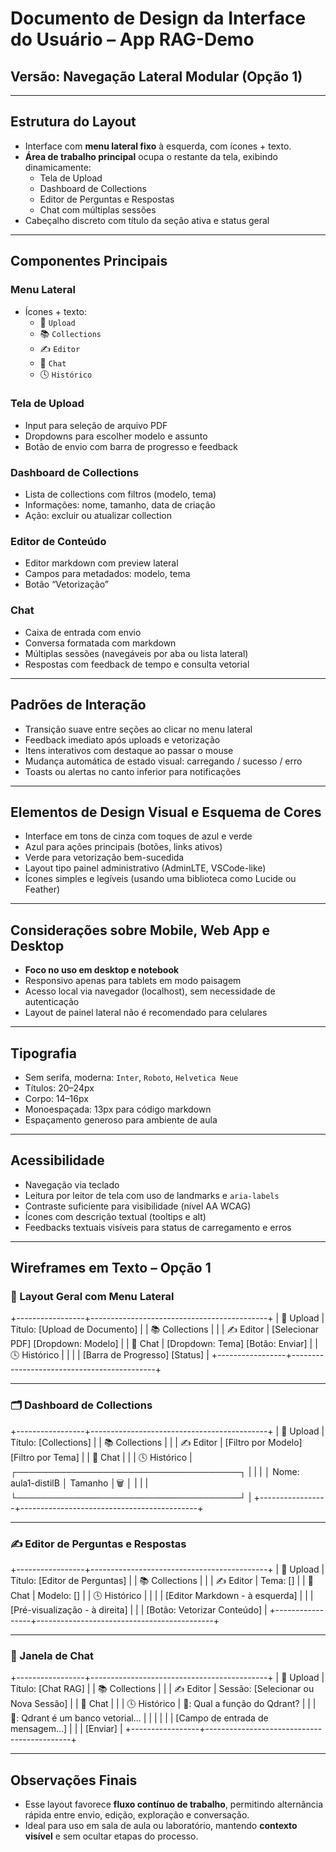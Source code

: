 # Documento de Design da Interface do Usuário – App RAG-Demo  
## Versão: Navegação Lateral Modular (Opção 1)

---

## Estrutura do Layout

- Interface com **menu lateral fixo** à esquerda, com ícones + texto.
- **Área de trabalho principal** ocupa o restante da tela, exibindo dinamicamente:
  - Tela de Upload
  - Dashboard de Collections
  - Editor de Perguntas e Respostas
  - Chat com múltiplas sessões
- Cabeçalho discreto com título da seção ativa e status geral

---

## Componentes Principais

### Menu Lateral
- Ícones + texto:  
  - 📄 `Upload`  
  - 📚 `Collections`  
  - ✍️ `Editor`  
  - 💬 `Chat`  
  - 🕓 `Histórico`  

### Tela de Upload
- Input para seleção de arquivo PDF  
- Dropdowns para escolher modelo e assunto  
- Botão de envio com barra de progresso e feedback  

### Dashboard de Collections
- Lista de collections com filtros (modelo, tema)  
- Informações: nome, tamanho, data de criação  
- Ação: excluir ou atualizar collection  

### Editor de Conteúdo
- Editor markdown com preview lateral  
- Campos para metadados: modelo, tema  
- Botão “Vetorização”  

### Chat
- Caixa de entrada com envio  
- Conversa formatada com markdown  
- Múltiplas sessões (navegáveis por aba ou lista lateral)  
- Respostas com feedback de tempo e consulta vetorial  

---

## Padrões de Interação

- Transição suave entre seções ao clicar no menu lateral  
- Feedback imediato após uploads e vetorização  
- Itens interativos com destaque ao passar o mouse  
- Mudança automática de estado visual: carregando / sucesso / erro  
- Toasts ou alertas no canto inferior para notificações  

---

## Elementos de Design Visual e Esquema de Cores

- Interface em tons de cinza com toques de azul e verde  
- Azul para ações principais (botões, links ativos)  
- Verde para vetorização bem-sucedida  
- Layout tipo painel administrativo (AdminLTE, VSCode-like)  
- Ícones simples e legíveis (usando uma biblioteca como Lucide ou Feather)  

---

## Considerações sobre Mobile, Web App e Desktop

- **Foco no uso em desktop e notebook**
- Responsivo apenas para tablets em modo paisagem  
- Acesso local via navegador (localhost), sem necessidade de autenticação  
- Layout de painel lateral não é recomendado para celulares  

---

## Tipografia

- Sem serifa, moderna: `Inter`, `Roboto`, `Helvetica Neue`  
- Títulos: 20–24px  
- Corpo: 14–16px  
- Monoespaçada: 13px para código markdown  
- Espaçamento generoso para ambiente de aula  

---

## Acessibilidade

- Navegação via teclado  
- Leitura por leitor de tela com uso de landmarks e `aria-labels`  
- Contraste suficiente para visibilidade (nível AA WCAG)  
- Ícones com descrição textual (tooltips e alt)  
- Feedbacks textuais visíveis para status de carregamento e erros  

---

## Wireframes em Texto – Opção 1

### 🧭 Layout Geral com Menu Lateral

+-----------------+--------------------------------------------+
| 📄 Upload | Título: [Upload de Documento] |
| 📚 Collections | |
| ✍️ Editor | [Selecionar PDF] [Dropdown: Modelo] |
| 💬 Chat | [Dropdown: Tema] [Botão: Enviar] |
| 🕓 Histórico | |
| | [Barra de Progresso] [Status] |
+-----------------+--------------------------------------------+

---

### 🗂️ Dashboard de Collections

+-----------------+--------------------------------------------+
| 📄 Upload | Título: [Collections] |
| 📚 Collections | |
| ✍️ Editor | [Filtro por Modelo] [Filtro por Tema] |
| 💬 Chat | |
| 🕓 Histórico | ┌────────────────────────────────────┐ |
| | │ Nome: aula1-distilB │ Tamanho │🗑️ │ |
| | └────────────────────────────────────┘ |
+-----------------+--------------------------------------------+

---

### ✍️ Editor de Perguntas e Respostas

+-----------------+--------------------------------------------+
| 📄 Upload | Título: [Editor de Perguntas] |
| 📚 Collections | |
| ✍️ Editor | Tema: [] |
| 💬 Chat | Modelo: [] |
| 🕓 Histórico | |
| | [Editor Markdown - à esquerda] |
| | [Pré-visualização - à direita] |
| | [Botão: Vetorizar Conteúdo] |
+-----------------+--------------------------------------------+

---

### 💬 Janela de Chat

+-----------------+--------------------------------------------+
| 📄 Upload | Título: [Chat RAG] |
| 📚 Collections | |
| ✍️ Editor | Sessão: [Selecionar ou Nova Sessão] |
| 💬 Chat | |
| 🕓 Histórico | 🧑: Qual a função do Qdrant? |
| | 🤖: Qdrant é um banco vetorial... |
| | |
| | [Campo de entrada de mensagem...] |
| | [Enviar] |
+-----------------+--------------------------------------------+

---

## Observações Finais

- Esse layout favorece **fluxo contínuo de trabalho**, permitindo alternância rápida entre envio, edição, exploração e conversação.
- Ideal para uso em sala de aula ou laboratório, mantendo **contexto visível** e sem ocultar etapas do processo.

